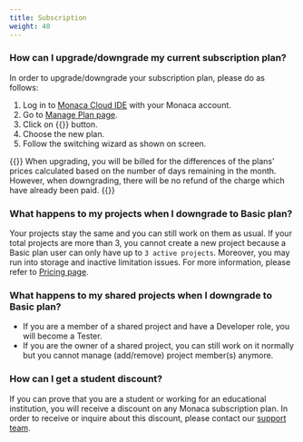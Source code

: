 ```yaml
---
title: Subscription
weight: 40
---
```


### How can I upgrade/downgrade my current subscription plan?

In order to upgrade/downgrade your subscription plan, please do as
follows:

1.  Log in to [Monaca Cloud IDE](https://monaca.mobi/en/login) with your
    Monaca account.
2.  Go to [Manage Plan page](https://monaca.mobi/en/plan/manage).
3.  Click on {{<guilabel name="Switch Plan">}} button.
4.  Choose the new plan.
5.  Follow the switching wizard as shown on screen.

{{<note>}}
    When upgrading, you will be billed for the differences of the plans’ prices calculated based on the number of days remaining in the month. However, when downgrading, there will be no refund of the charge which have already been paid.
{{</note>}}

### What happens to my projects when I downgrade to Basic plan?

Your projects stay the same and you can still work on them as usual. If
your total projects are more than 3, you cannot create a new project
because a Basic plan user can only have up to `3 active projects`.
Moreover, you may run into storage and inactive limitation issues. For
more information, please refer to [Pricing page](https://monaca.io/pricing-detail.html).

### What happens to my shared projects when I downgrade to Basic plan?

-   If you are a member of a shared project and have a Developer role,
    you will become a Tester.
-   If you are the owner of a shared project, you can still work on it
    normally but you cannot manage (add/remove) project member(s)
    anymore.

### How can I get a student discount?

If you can prove that you are a student or working for an educational
institution, you will receive a discount on any Monaca subscription
plan. In order to receive or inquire about this discount, please contact
our [support team](https://monaca.io/support/inquiry.html).
